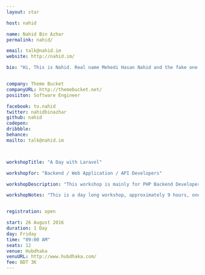 ```yaml
---
layout: star

host: nahid

name: Nahid Bin Azhar
permalink: nahid/

email: talk@nahid.im
website: http://nahid.im/

bio: "Hi, This is Nahid. Real name Mehedi Hasan Nahid and the fake one is Nahid Bin Azhar. The main thing about me is, I'm from Barishal, so be careful. I love to bluff, travel and yeah I do love to do rubbish programming. If there is any spare time, I also do code in open-source."


company: Theme Bucket
companyURL: http://themebucket.net/
posiiton: Software Engineer

facebook: to.nahid
twitter: nahidbinazhar
github: nahid
codepen:
dribbble:
behance:
mailto: talk@nahid.im



workshopTitle: "A Day with Laravel"

workshopfor: "Backend / Web Application / API Developers"

workshopDescription: "This workshop is mainly for PHP Backend Developers, who want to work with the latest PHP Framework Laravel. The workshop will make your relationship with Laravel closer. This will change your so-called idea and will make you understand that programming is an art where you are an artist, a coder artist."

workshopNotes: "This is a day long workshop, approximately 9 hours, one day, on a beautiful Friday, starting from 09.00 AM."


registration: open

start: 26 August 2016
duration: 1 Day
day: Friday
time: "09:00 AM"
seats: 12
venue: Hubdhaka
venuURL: http://www.hubdhaka.com/
fee: BDT 3K
---
```

